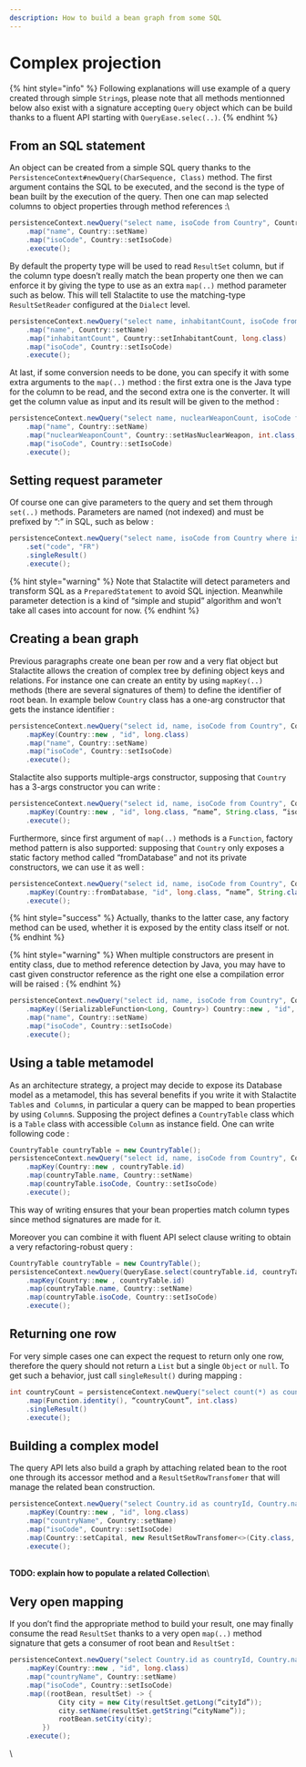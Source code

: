```yaml
---
description: How to build a bean graph from some SQL
---
```


# Complex projection

{% hint style="info" %}
Following explanations will use example of a query created through simple `String`s, please note that all methods mentionned below also exist with a signature accepting `Query` object which can be build thanks to a fluent API starting with `QueryEase.selec(..)`.
{% endhint %}

## **From an SQL statement**

An object can be created from a simple SQL query thanks to the `PersistenceContext#newQuery(CharSequence, Class)` method. The first argument contains the SQL to be executed, and the second is the type of bean built by the execution of the query. Then one can map selected columns to object properties through method references :\


```java
persistenceContext.newQuery("select name, isoCode from Country", Country.class)
    .map("name", Country::setName)
    .map("isoCode", Country::setIsoCode)
    .execute();
```

By default the property type will be used to read `ResultSet` column, but if the column type doesn’t really match the bean property one then we can enforce it by giving the type to use as an extra `map(..)` method parameter such as below. This will tell Stalactite to use the matching-type `ResultSetReader` configured at the `Dialect` level.

```java
persistenceContext.newQuery("select name, inhabitantCount, isoCode from Country", Country.class)
    .map("name", Country::setName)
    .map("inhabitantCount", Country::setInhabitantCount, long.class)
    .map("isoCode", Country::setIsoCode)
    .execute();
```

At last, if some conversion needs to be done, you can specify it with some extra arguments to the `map(..)` method : the first extra one is the Java type for the column to be read, and the second extra one is the converter. It will get the column value as input and its result will be given to the method :

```java
persistenceContext.newQuery("select name, nuclearWeaponCount, isoCode from Country", Country.class)
    .map("name", Country::setName)
    .map("nuclearWeaponCount", Country::setHasNuclearWeapon, int.class, weaponCount -> weaponCount > 0)
    .map("isoCode", Country::setIsoCode)
    .execute();
```

## **Setting request parameter**

Of course one can give parameters to the query and set them through `set(..)` methods. Parameters are named (not indexed) and must be prefixed by “:” in SQL, such as below :

```java
persistenceContext.newQuery("select name, isoCode from Country where isoCode = :code", Country.class)
    .set("code", "FR")
    .singleResult()
    .execute();
```

{% hint style="warning" %}
Note that Stalactite will detect parameters and transform SQL as a `PreparedStatement` to avoid SQL injection. Meanwhile parameter detection is a kind of “simple and stupid” algorithm and won’t take all cases into account for now.
{% endhint %}

## **Creating a bean graph**

Previous paragraphs create one bean per row and a very flat object but Stalactite allows the creation of complex tree by defining object keys and relations. For instance one can create an entity by using `mapKey(..)` methods (there are several signatures of them) to define the identifier of root bean. In example below `Country` class has a one-arg constructor that gets the instance identifier :

```java
persistenceContext.newQuery("select id, name, isoCode from Country", Country.class)
    .mapKey(Country::new , "id", long.class)
    .map("name", Country::setName)
    .map("isoCode", Country::setIsoCode)
    .execute();
```

Stalactite also supports multiple-args constructor, supposing that `Country` has a 3-args constructor you can write :

```java
persistenceContext.newQuery("select id, name, isoCode from Country", Country.class)
    .mapKey(Country::new , "id", long.class, “name”, String.class, “isoCode”, String.class)
    .execute();
```

Furthermore, since first argument of `map(..)` methods is a `Function`, factory method pattern is also supported: supposing that `Country` only exposes a static factory method called “fromDatabase” and not its private constructors, we can use it as well :

```java
persistenceContext.newQuery("select id, name, isoCode from Country", Country.class)
    .mapKey(Country::fromDatabase, "id", long.class, “name”, String.class, “isoCode”, String.class)
    .execute();
```

{% hint style="success" %}
Actually, thanks to the latter case, any factory method can be used, whether it is exposed by the entity class itself or not.
{% endhint %}

{% hint style="warning" %}
When multiple constructors are present in entity class, due to method reference detection by Java, you may have to cast given constructor reference as the right one else a compilation error will be raised :
{% endhint %}

```java
persistenceContext.newQuery("select id, name, isoCode from Country", Country.class)
    .mapKey((SerializableFunction<Long, Country>) Country::new , "id", long.class)
    .map("name", Country::setName)
    .map("isoCode", Country::setIsoCode)
    .execute();
```

## Using a table metamodel

As an architecture strategy, a project may decide to expose its Database model as a metamodel, this has several benefits if you write it with Stalactite `Table`s and` Column`s, in particular a query can be mapped to bean properties by using `Column`s. Supposing the project defines a `CountryTable` class which is a `Table` class with accessible `Column` as instance field. One can write following code :

```java
CountryTable countryTable = new CountryTable();
persistenceContext.newQuery("select id, name, isoCode from Country", Country.class)
    .mapKey(Country::new , countryTable.id)
    .map(countryTable.name, Country::setName)
    .map(countryTable.isoCode, Country::setIsoCode)
    .execute();
```

This way of writing ensures that your bean properties match column types since method signatures are made for it.

Moreover you can combine it with fluent API select clause writing to obtain a very refactoring-robust query :

```java
CountryTable countryTable = new CountryTable();
persistenceContext.newQuery(QueryEase.select(countryTable.id, countryTable.name, countryTable.isoCode).from(countryTable), Country.class)
    .mapKey(Country::new , countryTable.id)
    .map(countryTable.name, Country::setName)
    .map(countryTable.isoCode, Country::setIsoCode)
    .execute();
```

## Returning one row

For very simple cases one can expect the request to return only one row, therefore the query should not return a `List` but a single `Object` or `null`. To get such a behavior, just call `singleResult()` during mapping :

```java
int countryCount = persistenceContext.newQuery("select count(*) as countryCount from Country", Country.class)
    .map(Function.identity(), “countryCount”, int.class)
    .singleResult()
    .execute();
```

## Building a complex model

The query API lets also build a graph by attaching related bean to the root one through its accessor method and a `ResultSetRowTransfomer` that will manage the related bean construction.

```java
persistenceContext.newQuery("select Country.id as countryId, Country.name as countryName, Country.isoCode, City.id as cityId, City.name as cityName from Country inner join City on Country.capitalId = City.id", Country.class)
    .mapKey(Country::new , "id", long.class)
    .map("countryName", Country::setName)
    .map("isoCode", Country::setIsoCode)
    .map(Country::setCapital, new ResultSetRowTransfomer<>(City.class, “cityId”, DefaultResultSetReaders.LONG_PRIMITIVE_READER, City::new)
    .execute();
```

\
**TODO: explain how to populate a related Collection**\


## Very open mapping

If you don’t find the appropriate method to build your result, one may finally consume the read `ResultSet` thanks to a very open `map(..)` method signature that gets a consumer of root bean and `ResultSet` :

```java
persistenceContext.newQuery("select Country.id as countryId, Country.name as countryName, Country.isoCode, City.id as cityId, City.name as cityName from Country inner join City on Country.capitalId = City.id", Country.class)
    .mapKey(Country::new , "id", long.class)
    .map("countryName", Country::setName)
    .map("isoCode", Country::setIsoCode)
    .map((rootBean, resultSet) -> {
            City city = new City(resultSet.getLong(“cityId”));
            city.setName(resultSet.getString(“cityName”));
            rootBean.setCity(city);
        })
    .execute();
```

\





